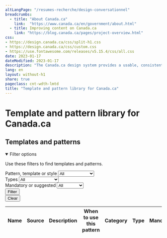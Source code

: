 ```yaml
---
altLangPage: "/resumes-recherche/design-conversationnel"
breadcrumbs:
  - title: "About Canada.ca"
    link:  "https://www.canada.ca/en/government/about.html"
  - title: Improving content on Canada.ca
    link: "https://blog.canada.ca/pages/project-overview.html"
css:
- https://design.canada.ca/css/split-h1.css
- https://design.canada.ca/css/custom.css
- https://use.fontawesome.com/releases/v5.15.4/css/all.css
date: 2023-01-17
dateModified: 2023-01-17
description: "The Canada.ca design system provides a usable, consistent and trustworthy online experience for people who access Government of Canada digital services."
lang: en
layout: without-h1
share: true
pageclass: cnt-wdth-lmtd
title: "Template and pattern library for Canada.ca"
---
```

<h1 property="name" id="wb-cont" dir="ltr">Template and pattern library for Canada.ca</h1>

<h2>Templates and patterns</h2>
<div class="row mrgn-tp-md">
<div class="col-md-3 small">
   <details open="open">
      <summary class="bg-primary text-center">Filter options</summary>
      <p class="mrgn-tp-md">Use these filters to find templates and patterns.</p>
      <form class="wb-tables-filter mrgn-lft-md mrgn-rght-md" data-bind-to="design">
         <div class="row">
            <div class="form-group">
               <label for="dt_cat">Pattern, template or style</label>
               <select class="form-control maxwidth" id="dt_cat" name="dt_cat" data-column="4">
                  <option value="">All</option>
                  <option value="Design pattern">Design patterns</option>
                  <option value="Template">Template</option>
                  <option value="Style">Style</option>
               </select>
            </div>
            <div class="form-group">
               <label for="dt_type">Types</label>
               <select class="form-control maxwidth" id="dt_type" name="dt_type" data-column="5">
                  <option value="">All</option>
                  <option value="Destination">Destination</option>
                  <option value="Government-wide template">Government-wide</option>
                  <option value="Institutional">Institutional</option>
                  <option value="Interaction">Interaction</option>
                  <option value="Navigation">Navigation</option>
                  <option value="Promotion">Promotional</option>
                  <option value="Site">Site-wide</option>
                  <option value="Theme template">Theme and topic</option>
                  <option value="Visual">Visual</option>
               </select>
            </div>
            <div class="form-group">
               <label for="dt_mand">Mandatory or suggested</label>
               <select class="form-control maxwidth" id="dt_mand" name="dt_mand" data-column="6">
                  <option value="">All</option>
                  <option value="Mandatory">Mandatory</option>
                  <option value="No">Suggested</option>
               </select>
            </div>
            <div class="col-md-6">
               <button type="submit" class="btn btn-primary" aria-controls="dataset-filter">Filter</button>
            </div>
            <div class="col-md-6">
               <button type="reset" class="btn btn-default">Clear</button>
            </div>
         </div>
      </form>
   </details>
</div>
<div class="col-md-9">
   <div class="panel panel-default">
      <div class="mrgn-tp-md mrgn-bttm-md">
         <table class="wb-tables table table-striped small" aria-live="polite" id="design" data-page-length="100" data-wb-tables='{
            "bDeferRender": true,
            "ajaxSource": "./ajax/patterns-01-en.json",
            "order": [0, "asc"],
            "paging": false,
            "info": false,
            "columns": [
            { "data": "NAME", "className": "" },
            { "data": "SOURCE",  "visible": false },
            { "data": "DESCRIPTION",  "visible": false },
            { "data": "WHENTOUSE", "className": "", "orderable": false },
            { "data": "CATEGORY", "className": "" },
            { "data": "TYPE", "className": "" },
            { "data": "MANDATORY",  "visible": false },
            { "data": "TANDP",  "visible": false, "Search": "1" }
            ], 
            "searchCols": [
            null,
            null,
            null,
            null,
            null,
            null, 
            null,
            { "sSearch": &quot;1&quot; }]
            }'>
            <thead>
               <tr>
                  <th class="col-md-03">Name</th>
                  <th>Source</th>
                  <th>Description</th>
                  <th class="col-md-05">When to use this pattern</th>
                  <th class="col-md-02">Category</th>
                  <th class="col-md-02">Type</th>
                  <th>Mandatory</th>
                  <th>Tempalates and patterns</th>
               </tr>
            </thead>
         </table>
      </div>
   </div>
</div>
